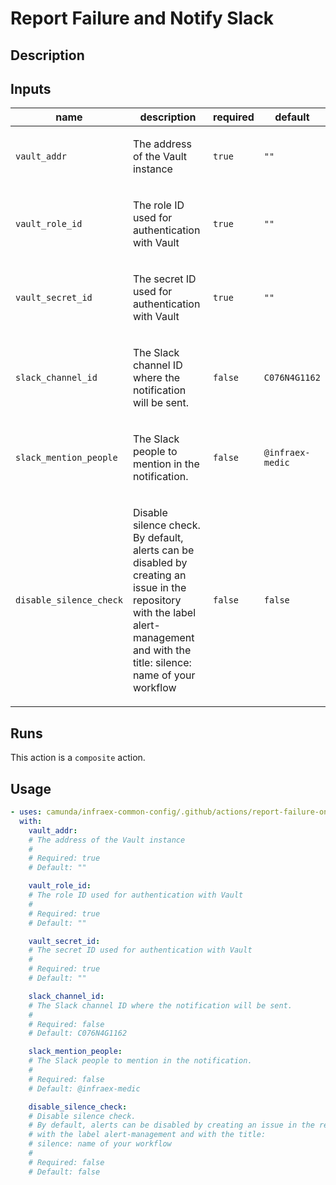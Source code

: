 # Report Failure and Notify Slack

## Description



## Inputs

| name | description | required | default |
| --- | --- | --- | --- |
| `vault_addr` | <p>The address of the Vault instance</p> | `true` | `""` |
| `vault_role_id` | <p>The role ID used for authentication with Vault</p> | `true` | `""` |
| `vault_secret_id` | <p>The secret ID used for authentication with Vault</p> | `true` | `""` |
| `slack_channel_id` | <p>The Slack channel ID where the notification will be sent.</p> | `false` | `C076N4G1162` |
| `slack_mention_people` | <p>The Slack people to mention in the notification.</p> | `false` | `@infraex-medic` |
| `disable_silence_check` | <p>Disable silence check. By default, alerts can be disabled by creating an issue in the repository with the label alert-management and with the title: silence: name of your workflow</p> | `false` | `false` |


## Runs

This action is a `composite` action.

## Usage

```yaml
- uses: camunda/infraex-common-config/.github/actions/report-failure-on-slack@main
  with:
    vault_addr:
    # The address of the Vault instance
    #
    # Required: true
    # Default: ""

    vault_role_id:
    # The role ID used for authentication with Vault
    #
    # Required: true
    # Default: ""

    vault_secret_id:
    # The secret ID used for authentication with Vault
    #
    # Required: true
    # Default: ""

    slack_channel_id:
    # The Slack channel ID where the notification will be sent.
    #
    # Required: false
    # Default: C076N4G1162

    slack_mention_people:
    # The Slack people to mention in the notification.
    #
    # Required: false
    # Default: @infraex-medic

    disable_silence_check:
    # Disable silence check.
    # By default, alerts can be disabled by creating an issue in the repository
    # with the label alert-management and with the title:
    # silence: name of your workflow
    #
    # Required: false
    # Default: false
```
